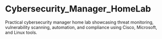 # Cybersecurity_Manager_HomeLab
Practical cybersecurity manager home lab showcasing threat monitoring, vulnerability scanning, automation, and compliance using Cisco, Microsoft, and Linux tools.
